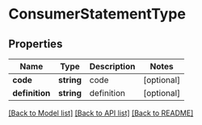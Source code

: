 # ConsumerStatementType

## Properties
Name | Type | Description | Notes
------------ | ------------- | ------------- | -------------
**code** | **string** | code | [optional] 
**definition** | **string** | definition | [optional] 

[[Back to Model list]](../README.md#documentation-for-models) [[Back to API list]](../README.md#documentation-for-api-endpoints) [[Back to README]](../README.md)


